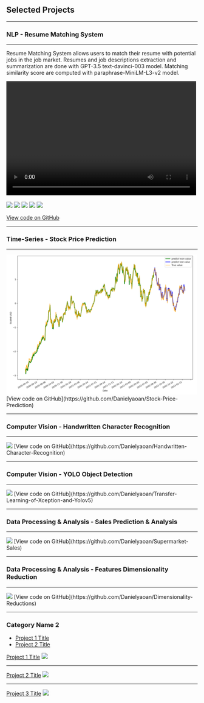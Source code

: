 ## Selected Projects

---

### NLP - Resume Matching System

---
Resume Matching System allows users to match their resume with potential jobs in the job market. Resumes and job descriptions extraction and summarization are done with GPT-3.5 text-davinci-003 model. Matching similarity score are computed with paraphrase-MiniLM-L3-v2 model.

<video controls width="500" height="300">
  <source src="images/Resume_Matching_System.mp4" type="video/mp4">
  Your browser does not support the video tag.
</video>

[![](https://img.shields.io/badge/Python-white?logo=Python)](#) 
[![](https://img.shields.io/badge/Jupyter-white?logo=Jupyter)](#) 
[![](https://img.shields.io/badge/Anaconda-white?logo=anaconda)](#) 
[![](https://img.shields.io/badge/chatGPT-white?logo=openai&logoColor=white)](#) 
[![](https://img.shields.io/badge/HuggingFace_Transformers-white?logo=huggingface)](#)

[View code on GitHub](https://github.com/Danielyaoan/Resume-Matching-System)

---

### Time-Series - Stock Price Prediction

---


<img src="images/stock price.png?raw=true"/>
[View code on GitHub](https://github.com/Danielyaoan/Stock-Price-Prediction)

---

### Computer Vision - Handwritten Character Recognition

---


<img src="images/dummy_thumbnail.jpg?raw=true"/>
[View code on GitHub](https://github.com/Danielyaoan/Handwritten-Character-Recognition)

---

### Computer Vision - YOLO Object Detection

---


<img src="images/dummy_thumbnail.jpg?raw=true"/>
[View code on GitHub](https://github.com/Danielyaoan/Transfer-Learning-of-Xception-and-Yolov5)

---

### Data Processing & Analysis - Sales Prediction & Analysis
---


<img src="images/dummy_thumbnail.jpg?raw=true"/>
[View code on GitHub](https://github.com/Danielyaoan/Supermarket-Sales)

---
### Data Processing & Analysis - Features Dimensionality Reduction
---


<img src="images/dummy_thumbnail.jpg?raw=true"/>
[View code on GitHub](https://github.com/Danielyaoan/Dimensionality-Reductions)

---

### Category Name 2

- [Project 1 Title](http://example.com/)
- [Project 2 Title](http://example.com/)

[Project 1 Title](/sample_page)
<img src="images/dummy_thumbnail.jpg?raw=true"/>

---
[Project 2 Title](/pdf/sample_presentation.pdf)
<img src="images/dummy_thumbnail.jpg?raw=true"/>

---
[Project 3 Title](http://example.com/)
<img src="images/dummy_thumbnail.jpg?raw=true"/>


